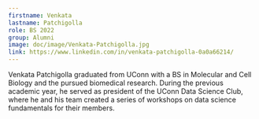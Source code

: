 ```yaml
---
firstname: Venkata
lastname: Patchigolla
role: BS 2022
group: Alumni
image: doc/image/Venkata-Patchigolla.jpg
link: https://www.linkedin.com/in/venkata-patchigolla-0a0a66214/
---
```


Venkata Patchigolla graduated from UConn with a BS in Molecular and
Cell Biology and the pursued biomedical research. During the
previous academic year, he served as president of the UConn Data
Science Club, where he and his team created a series of workshops on
data science fundamentals for their members.

